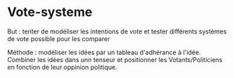 # Vote-systeme
But : tenter de modéliser les intentions de vote et tester différents systèmes de vote possible pour les comparer

Méthode : modéliser les idées par un tableau d'adhérance à l'idée. 
  Combiner les idées dans unn tenseur et positionner les Votants/Politiciens en fonction de leur oppinion politique.
  




